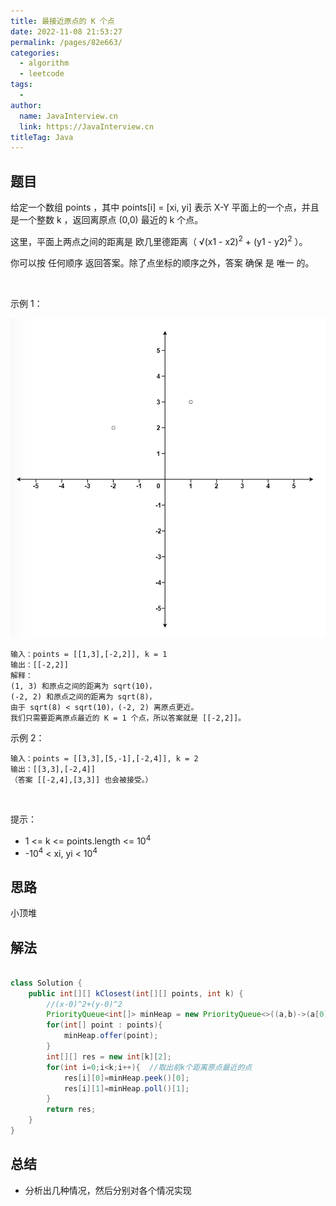 ```yaml
---
title: 最接近原点的 K 个点
date: 2022-11-08 21:53:27
permalink: /pages/82e663/
categories:
  - algorithm
  - leetcode
tags:
  - 
author: 
  name: JavaInterview.cn
  link: https://JavaInterview.cn
titleTag: Java
---
```


## 题目

给定一个数组 points ，其中 points[i] = [xi, yi] 表示 X-Y 平面上的一个点，并且是一个整数 k ，返回离原点 (0,0) 最近的 k 个点。

这里，平面上两点之间的距离是 欧几里德距离（ √(x1 - x2)<sup>2</sup> + (y1 -
y2)<sup>2</sup> ）。

你可以按 任何顺序 返回答案。除了点坐标的顺序之外，答案 确保 是 唯一 的。

 

示例 1：

![](../../../media/pictures/leetcode/cl1.png)


    输入：points = [[1,3],[-2,2]], k = 1
    输出：[[-2,2]]
    解释： 
    (1, 3) 和原点之间的距离为 sqrt(10)，
    (-2, 2) 和原点之间的距离为 sqrt(8)，
    由于 sqrt(8) < sqrt(10)，(-2, 2) 离原点更近。
    我们只需要距离原点最近的 K = 1 个点，所以答案就是 [[-2,2]]。
示例 2：

    输入：points = [[3,3],[5,-1],[-2,4]], k = 2
    输出：[[3,3],[-2,4]]
    （答案 [[-2,4],[3,3]] 也会被接受。）
 

提示：

- 1 <= k <= points.length <= 10<sup>4</sup>
- -10<sup>4</sup> < xi, yi < 10<sup>4</sup>


## 思路

小顶堆

## 解法
```java

class Solution {
    public int[][] kClosest(int[][] points, int k) {
        //(x-0)^2+(y-0)^2
        PriorityQueue<int[]> minHeap = new PriorityQueue<>((a,b)->(a[0]*a[0]+a[1]*a[1]-b[0]*b[0]-b[1]*b[1]));  //小顶堆
        for(int[] point : points){
            minHeap.offer(point);
        }
        int[][] res = new int[k][2];
        for(int i=0;i<k;i++){  //取出前k个距离原点最近的点
            res[i][0]=minHeap.peek()[0];
            res[i][1]=minHeap.poll()[1];
        }
        return res;
    }
}
```

## 总结

- 分析出几种情况，然后分别对各个情况实现 
